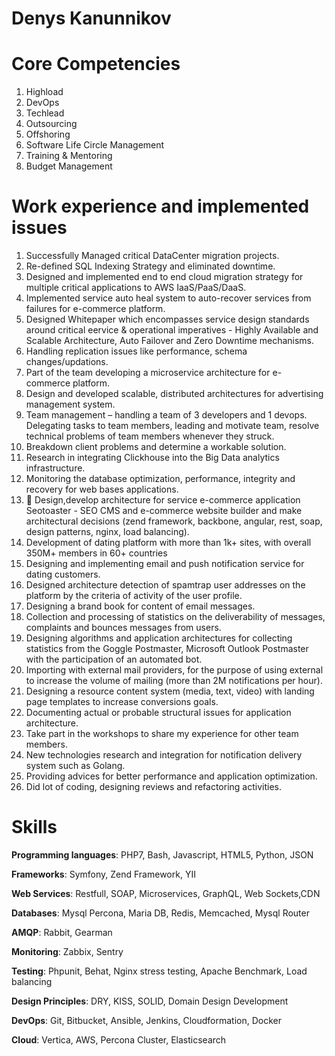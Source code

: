 # Denys Kanunnikov

# Core Competencies
1. Highload
2. DevOps
3. Techlead
4. Outsourcing
5. Offshoring
6. Software Life Circle Management
7. Training & Mentoring
8. Budget Management

# Work experience and implemented issues
1. Successfully Managed critical DataCenter migration projects.
2. Re-defined SQL Indexing Strategy and eliminated downtime.
3. Designed and implemented end to end cloud migration strategy for
multiple critical applications to AWS IaaS/PaaS/DaaS.
4. Implemented service auto heal system to auto-recover services from failures for e-commerce platform.
5. Designed Whitepaper which encompasses service design standards around critical eervice & operational imperatives - Highly Available and Scalable Architecture, Auto Failover and Zero Downtime mechanisms.
6. Handling replication issues like performance, schema changes/updations.
7. Part of the team developing a microservice architecture for e- commerce platform.
8. Design and developed scalable, distributed architectures for advertising management system.
9. Team management – handling a team of 3 developers and 1 devops. Delegating tasks to team members, leading and motivate team, resolve technical problems of team members whenever they struck.
10. Breakdown client problems and determine a workable solution.
11. Research in integrating Clickhouse into the Big Data analytics infrastructure.
12. Monitoring the database optimization, performance, integrity and recovery for web bases applications.
13.  Design,develop architecture for service e-commerce application Seotoaster - SEO CMS and e-commerce website builder and make architectural decisions (zend framework, backbone, angular, rest, soap, design patterns, nginx, load balancing).
14. Development of dating platform with more than 1k+ sites, with overall 350M+ members in 60+ countries
15. Designing and implementing email and push notification service for dating customers.
16. Designed architecture detection of spamtrap user addresses on the platform by the criteria of activity of the user profile.
17. Designing a brand book for content of email messages.
18. Collection and processing of statistics on the deliverability of messages,
complaints and bounces messages from users.
19. Designing algorithms and application architectures for collecting
statistics from the Goggle Postmaster, Microsoft Outlook Postmaster
with the participation of an automated bot.
20. Importing with external mail providers, for the purpose of using
external to increase the volume of mailing (more than 2M notifications
per hour).
21. Designing a resource content system (media, text, video) with landing
page templates to increase conversions goals.
22. Documenting actual or probable structural issues for application
architecture.
23. Take part in the workshops to share my experience for other team
members.
24. New technologies research and integration for notification delivery
system such as Golang.
25. Providing advices for better performance and application optimization.
26. Did lot of coding, designing reviews and refactoring activities.

# Skills

**Programming languages**:
PHP7, Bash, Javascript, HTML5, Python, JSON

**Frameworks**:
Symfony, Zend Framework, YII

**Web Services**:
Restfull, SOAP, Microservices, GraphQL, Web Sockets,CDN

**Databases**:
Mysql Percona, Maria DB, Redis, Memcached, Mysql Router

**AMQP**:
Rabbit, Gearman
 
**Monitoring**:
Zabbix, Sentry

**Testing**:
Phpunit, Behat, Nginx stress testing, Apache Benchmark, Load balancing

**Design Principles**:
DRY, KISS, SOLID, Domain Design Development

**DevOps**:
Git, Bitbucket, Ansible, Jenkins, Cloudformation, Docker

**Cloud**:
Vertica, AWS, Percona Cluster, Elasticsearch


